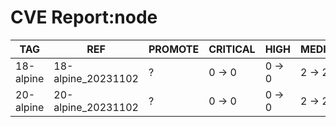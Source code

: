 # CVE Report:node
|    TAG    |        REF         | PROMOTE | CRITICAL |  HIGH  | MEDIUM |  LOW   | UNKNOWN |
|-----------|--------------------|---------|----------|--------|--------|--------|---------|
| 18-alpine | 18-alpine_20231102 | ?       | 0 -> 0   | 0 -> 0 | 2 -> 2 | 0 -> 0 | 0 -> 0  |
| 20-alpine | 20-alpine_20231102 | ?       | 0 -> 0   | 0 -> 0 | 2 -> 2 | 0 -> 0 | 0 -> 0  |
